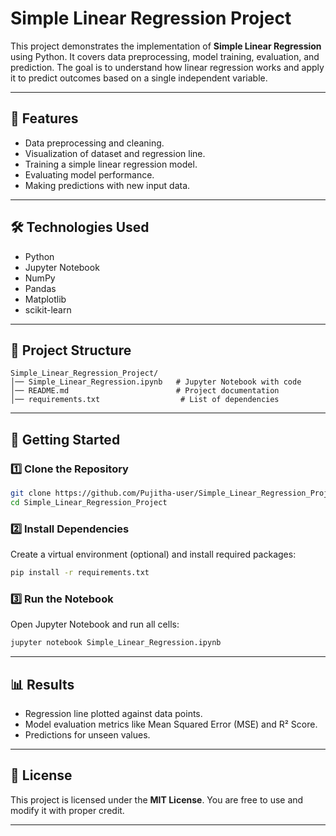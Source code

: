 # Simple Linear Regression Project

This project demonstrates the implementation of **Simple Linear Regression** using Python. It covers data preprocessing, model training, evaluation, and prediction. The goal is to understand how linear regression works and apply it to predict outcomes based on a single independent variable.

---

## 📌 Features

* Data preprocessing and cleaning.
* Visualization of dataset and regression line.
* Training a simple linear regression model.
* Evaluating model performance.
* Making predictions with new input data.

---

## 🛠️ Technologies Used

* Python
* Jupyter Notebook
* NumPy
* Pandas
* Matplotlib
* scikit-learn

---

## 📂 Project Structure

```
Simple_Linear_Regression_Project/
│── Simple_Linear_Regression.ipynb   # Jupyter Notebook with code
│── README.md                        # Project documentation
│── requirements.txt                  # List of dependencies
```

---

## 🚀 Getting Started

### 1️⃣ Clone the Repository

```bash
git clone https://github.com/Pujitha-user/Simple_Linear_Regression_Project.git
cd Simple_Linear_Regression_Project
```

### 2️⃣ Install Dependencies

Create a virtual environment (optional) and install required packages:

```bash
pip install -r requirements.txt
```

### 3️⃣ Run the Notebook

Open Jupyter Notebook and run all cells:

```bash
jupyter notebook Simple_Linear_Regression.ipynb
```

---

## 📊 Results

* Regression line plotted against data points.
* Model evaluation metrics like Mean Squared Error (MSE) and R² Score.
* Predictions for unseen values.

---

## 📜 License

This project is licensed under the **MIT License**. You are free to use and modify it with proper credit.

---

